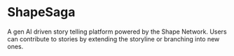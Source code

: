 # ShapeSaga
A gen AI driven story telling platform powered by the Shape Network. Users can contribute to stories by extending the storyline or branching into new ones.
